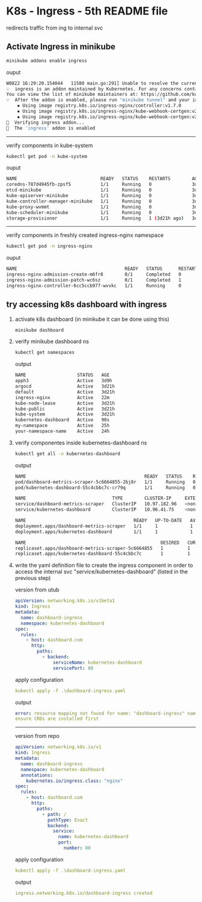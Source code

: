 # K8s - Ingress - 5th README file

redirects traffic from ing to internal svc

## Activate Ingress in minikube

```sh
minikube addons enable ingress
```

ouput

```sh
W0822 16:29:20.154044   11580 main.go:291] Unable to resolve the current Docker CLI context "default": context "default" does not exist
💡  ingress is an addon maintained by Kubernetes. For any concerns contact minikube on GitHub.
You can view the list of minikube maintainers at: https://github.com/kubernetes/minikube/blob/master/OWNERS
💡  After the addon is enabled, please run "minikube tunnel" and your ingress resources would be available at "127.0.0.1"
    ▪ Using image registry.k8s.io/ingress-nginx/controller:v1.7.0
    ▪ Using image registry.k8s.io/ingress-nginx/kube-webhook-certgen:v20230312-helm-chart-4.5.2-28-g66a760794
    ▪ Using image registry.k8s.io/ingress-nginx/kube-webhook-certgen:v20230312-helm-chart-4.5.2-28-g66a760794
🔎  Verifying ingress addon...
🌟  The 'ingress' addon is enabled
```

---

verify components in kube-system

```sh
kubectl get pod -n kube-system
```

ouput

```sh
NAME                               READY   STATUS    RESTARTS        AGE
coredns-787d4945fb-zpsf5           1/1     Running   0               3d21h
etcd-minikube                      1/1     Running   0               3d21h
kube-apiserver-minikube            1/1     Running   0               3d21h
kube-controller-manager-minikube   1/1     Running   0               3d21h
kube-proxy-wvmmt                   1/1     Running   0               3d21h
kube-scheduler-minikube            1/1     Running   0               3d21h
storage-provisioner                1/1     Running   1 (3d21h ago)   3d21h
```

---

verify components in freshly created ingress-nginx namespace

```sh
kubectl get pod -n ingress-nginx
```

ouput

```sh
NAME                                        READY   STATUS      RESTARTS   AGE
ingress-nginx-admission-create-m6fr8        0/1     Completed   0          11m
ingress-nginx-admission-patch-wc6sz         0/1     Completed   1          11m
ingress-nginx-controller-6cc5ccb977-wvvkc   1/1     Running     0          11m
```

## try accessing k8s dashboard with ingress

1. activate k8s dashboard (in minikube it can be done using this)

    ```sh
    minikube dashboard
    ```

1. verify minikube dashboard ns

    ```sh
    kubectl get namespaces
    ```

    output

    ```sh
    NAME                   STATUS   AGE
    apph3                  Active   3d9h
    argocd                 Active   3d21h
    default                Active   3d21h
    ingress-nginx          Active   22m
    kube-node-lease        Active   3d21h
    kube-public            Active   3d21h
    kube-system            Active   3d21h
    kubernetes-dashboard   Active   90s
    my-namespace           Active   25h
    your-namespace-name    Active   24h
    ```

1. verify componentes inside kubernetes-dashboard ns

    ```sh
    kubectl get all -n kubernetes-dashboard
    ```

    output

    ```sh
    NAME                                            READY   STATUS    RESTARTS   AGE
    pod/dashboard-metrics-scraper-5c6664855-2bj8r   1/1     Running   0          107s
    pod/kubernetes-dashboard-55c4cbbc7c-cr79q       1/1     Running   0          107s

    NAME                                TYPE        CLUSTER-IP     EXTERNAL-IP   PORT(S)    AGE
    service/dashboard-metrics-scraper   ClusterIP   10.97.182.96   <none>        8000/TCP   107s
    service/kubernetes-dashboard        ClusterIP   10.96.41.75    <none>        80/TCP     107s

    NAME                                        READY   UP-TO-DATE   AVAILABLE   AGE
    deployment.apps/dashboard-metrics-scraper   1/1     1            1           108s
    deployment.apps/kubernetes-dashboard        1/1     1            1           108s

    NAME                                                  DESIRED   CURRENT   READY   AGE
    replicaset.apps/dashboard-metrics-scraper-5c6664855   1         1         1       108s
    replicaset.apps/kubernetes-dashboard-55c4cbbc7c       1         1         1       108s
    ```

1. write the yaml definition file to create the ingress component in order to access the internal svc "service/kubernetes-dashboard" (listed in the previous step)

    version from utub

    ```yaml
    apiVersion: networking.k8s.io/v1beta1
    kind: Ingress
    metadata:
      name: dashboard-ingress
      namespace: kubernetes-dashboard
    spec:
      rules:
        - host: dashboard.com
          http:
            paths:
              - backend:
                  serviceName: kubernetes-dashboard
                  servicePort: 80

    ```

    apply configuration

    ```yaml
    kubectl apply -f .\dashboard-ingress.yaml
    ```

    output

    ```yaml
    error: resource mapping not found for name: "dashboard-ingress" namespace: "kubernetes-dashboard" from ".\\dashboard-ingress.yaml": no matches for kind "Ingress" in version "networking.k8s.io/v1beta1"
    ensure CRDs are installed first
    ```

    ---

    version from repo

    ```yaml
    apiVersion: networking.k8s.io/v1
    kind: Ingress
    metadata:
      name: dashboard-ingress
      namespace: kubernetes-dashboard
      annotations:
        kubernetes.io/ingress.class: "nginx"
    spec:
      rules:
        - host: dashboard.com
          http:
            paths:
              - path: /
                pathType: Exact
                backend:
                  service:
                    name: kubernetes-dashboard
                    port:
                      number: 80
    ```

    apply configuration

    ```yaml
    kubectl apply -f .\dashboard-ingress.yaml
    ```

    output

    ```yaml
    ingress.networking.k8s.io/dashboard-ingress created
    ```

    
